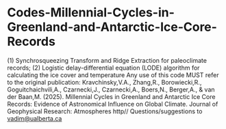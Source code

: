 # Codes-Millennial-Cycles-in-Greenland-and-Antarctic-Ice-Core-Records
(1) Synchrosqueezing Transform and Ridge Extraction for paleoclimate records; (2) Logistic delay-differential equation (LODE) algorithm for calculating the ice cover and temperature
Any use of this code MUST refer to the original publication: 
Kravchinsky,V.A., Zhang,R., Borowiecki,R., Goguitchaichvili,A., Czarnecki,J., Czarnecki,A., Boers,N., Berger,A., & van der Baan,M. (2025). Millennial Cycles in Greenland and Antarctic Ice Core Records: Evidence of Astronomical Influence on Global Climate. Journal of Geophysical Research: Atmospheres
http//
Questions/suggestions to vadim@ualberta.ca
